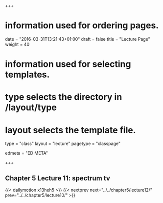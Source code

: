 +++
# information used for ordering pages.
date = "2016-03-31T13:21:43+01:00"
draft = false
title = "Lecture Page"
weight = 40

# information used for selecting templates.
# type selects the directory in /layout/type
# layout selects the template file.

type   = "class"
layout = "lecture"
pagetype = "classpage"





edmeta = "ED META"

+++
## Chapter 5 Lecture 11: spectrum tv
{{< dailymotion x13heh5 >}}
{{< nextprev next="../../chapter5/lecture12/"     prev="../../chapter5/lecture10/"  >}}


